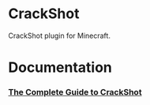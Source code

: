 CrackShot
=========

CrackShot plugin for Minecraft.

Documentation
=========
### <a href="https://github.com/Shampaggon/CrackShot/wiki/The-Complete-Guide-to-CrackShot">The Complete Guide to CrackShot</a>
